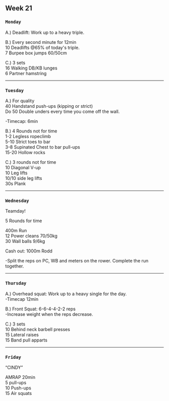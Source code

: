 ## Week 21 

### `Monday`     
A.) Deadlift: Work up to a heavy triple. 

B.) Every second minute for 12min  
10 Deadlifts @65% of today's triple.    
7 Burpee box jumps 60/50cm  

C.) 3 sets  
16 Walking DB/KB lunges  
6 Partner hamstring     

 

---
### `Tuesday`

A.) For quality  
40 Handstand push-ups (kipping or strict)    
Do 50 Double unders every time you come off the wall.  

-Timecap: 6min   

B.) 4 Rounds not for time  
1-2 Legless ropeclimb  
5-10 Strict toes to bar  
3-8 Supinated Chest to bar pull-ups   
15-20 Hollow rocks  

C.) 3 rounds not for time  
10 Diagonal V-up   
10 Leg lifts      
10/10 side leg lifts   
30s Plank  

   

  
----
### `Wednesday`
Teamday!  

5 Rounds for time   

400m Run  
12 Power cleans 70/50kg  
30 Wall balls 9/6kg   

Cash out: 1000m Rodd  

-Split the reps on PC, WB and meters on the rower. Complete the run
together.   



----
### `Thursday`  
A.) Overhead squat: Work up to a heavy single for the day.  
-Timecap 12min  

B.) Front Squat: 6-6-4-4-2-2 reps  
-Increase weight when the reps decrease.  

C.) 3 sets   
10 Behind neck barbell presses  
15 Lateral raises   
15 Band pull apparts  



---
### `Friday` 
“CINDY”  

AMRAP 20min  
5 pull-ups  
10 Push-ups  
15 Air squats     